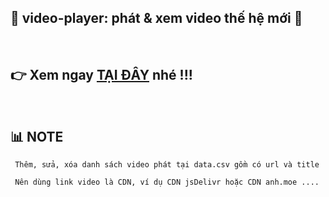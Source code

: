 ## 🚀 **video-player: phát & xem video thế hệ mới** 🚀

<br/>

## 👉 Xem ngay [TẠI ĐÂY](https://tongtrankien1605.github.io/video-player) nhé !!!

 </br>

## 📊 NOTE

     Thêm, sửa, xóa danh sách video phát tại data.csv gồm có url và title

     Nên dùng link video là CDN, ví dụ CDN jsDelivr hoặc CDN anh.moe ....